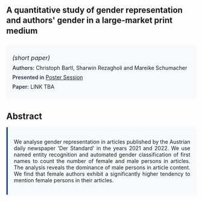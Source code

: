 
<style>    
    h2 {
        margin-top: 0;
        margin-bottom: 1.5rem;
        line-height: 1.3;
    }
    
    h3 {
        margin-top: 2rem;
        margin-bottom: 1rem;
        font-size: 1.4rem;
        font-weight:bold;
    }
    
    .metadata {
        background-color: #f7fafc;
        padding: 1rem;
        border-radius: 6px;
        margin-bottom: 2rem;
    }
    
    .metadata p {
        margin: 0.5rem 0;
    }
    
    .abstract {
        text-align: justify;
        padding: 1rem;
        background-color: #f7fafc;
        border-left: 4px solid #2c5282;
        border-radius: 0 6px 6px 0;
    }
    
    strong {
        color: #2d3748;
        font-weight: 600;
    }
</style>
<main role="main">
<h2>A quantitative study of gender representation and authors' gender in a large-market print medium</h2>

<section class="metadata">
<p style='font-size:1rem'><i>(short paper)</i></p>
<p><strong>Authors:</strong> Christoph Bartl, Sharwin Rezagholi and Mareike Schumacher</p>
<p><strong>Presented in</strong> <a href="/programme/#session<NA>nan">Poster Session</a></p>
<p><strong>Paper:</strong> LINK TBA</p>
</section>

<section>
<h3>Abstract</h3>
<div class="abstract">
<p>We analyse gender representation in articles published by the Austrian daily newspaper 'Der Standard' in the years 2021 and 2022. We use named entity recognition and automated gender classification of first names to count the number of female and male persons in articles. The analysis reveals the dominance of male persons in article content. We find that female authors exhibit a significantly higher tendency to mention female persons in their articles.</p>
</div>
</section>
</main>